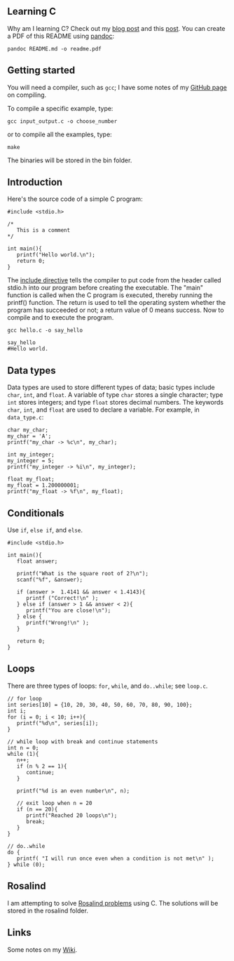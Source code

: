 Learning C
----------

Why am I learning C? Check out my [blog post](http://davetang.org/muse/2014/04/28/getting-started-with-c/) and this [post](http://blog.revolutionanalytics.com/2016/07/r-moves-up-to-5th-place-in-ieee-language-rankings.html). You can create a PDF of this README using [pandoc](http://pandoc.org/):

~~~~{.bash}
pandoc README.md -o readme.pdf
~~~~

Getting started
---------------

You will need a compiler, such as `gcc`; I have some notes of my [GitHub page](http://davetang.github.io/2014/11/03/compiling.html) on compiling.

To compile a specific example, type:

~~~~{.bash}
gcc input_output.c -o choose_number
~~~~

or to compile all the examples, type:

~~~~{.bash}
make
~~~~

The binaries will be stored in the bin folder.

Introduction
------------

Here's the source code of a simple C program:

~~~~{.c}
#include <stdio.h>

/*
   This is a comment
*/

int main(){
   printf("Hello world.\n");
   return 0;
}
~~~~

The [include directive](https://en.wikipedia.org/wiki/Include_directive) tells the compiler to put code from the header called stdio.h into our program before creating the executable. The "main" function is called when the C program is executed, thereby running the printf() function. The return is used to tell the operating system whether the program has succeeded or not; a return value of 0 means success. Now to compile and to execute the program.

~~~~{.bash}
gcc hello.c -o say_hello

say_hello 
#Hello world.
~~~~

Data types
----------

Data types are used to store different types of data; basic types include `char`, `int`, and `float`. A variable of type `char` stores a single character; type `int` stores integers; and type `float` stores decimal numbers. The keywords `char`, `int`, and `float` are used to declare a variable. For example, in `data_type.c`:

~~~~{.c}
char my_char;
my_char = 'A';
printf("my_char -> %c\n", my_char);

int my_integer;
my_integer = 5;
printf("my_integer -> %i\n", my_integer);

float my_float;
my_float = 1.200000001;
printf("my_float -> %f\n", my_float);
~~~~

Conditionals
------------

Use `if`, `else if`, and `else`.

~~~~{.c}
#include <stdio.h>

int main(){
   float answer;

   printf("What is the square root of 2?\n");
   scanf("%f", &answer);

   if (answer >  1.4141 && answer < 1.4143){
      printf ("Correct!\n" );
   } else if (answer > 1 && answer < 2){
      printf("You are close!\n");
   } else {
      printf("Wrong!\n" );
   }

   return 0;
}
~~~~

Loops
-----

There are three types of loops: `for`, `while`, and `do..while`; see `loop.c`.

~~~~{.c}
// for loop
int series[10] = {10, 20, 30, 40, 50, 60, 70, 80, 90, 100};
int i;
for (i = 0; i < 10; i++){
   printf("%d\n", series[i]);
}

// while loop with break and continue statements
int n = 0;
while (1){
   n++;
   if (n % 2 == 1){
      continue;
   }

   printf("%d is an even number\n", n);

   // exit loop when n = 20
   if (n == 20){
      printf("Reached 20 loops\n");
      break;
   }
}

// do..while
do {
   printf( "I will run once even when a condition is not met\n" );
} while (0);
~~~~

Rosalind
--------

I am attempting to solve [Rosalind problems](http://rosalind.info/problems/list-view/) using C. The solutions will be stored in the rosalind folder.

Links
-----

Some notes on my [Wiki](http://davetang.org/wiki2/index.php?title=C).

